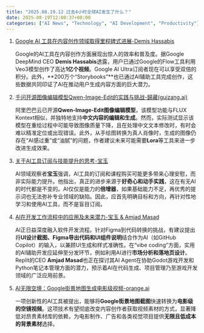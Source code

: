 ```yaml
---
title: "2025.08.19.12 过去4小时全球AI发生了什么？"
date: 2025-08-19T12:00:37+08:00
categories: ["AI News", "Technology", "AI Development", "Productivity"]
---
```


1.  [Google AI 工具在内容创作领域取得里程碑式进展-Demis Hassabis](https://x.com/demishassabis/status/1957641792263737786)

    Google的AI工具在内容创作方面展现出惊人的效率和普及度。据Google DeepMind CEO **Demis Hassabis**透露，用户已通过Google的Flow工具利用Veo3模型创作了高达**1亿个视频**。Google AI Ultra订阅者现在可以享受双倍的积分。此外，**200万个“Storybooks”**也已通过AI辅助工具完成创作，这些数据共同印证了AI在推动用户生成内容方面的巨大潜力。

2.  [千问开源图像编辑模型Qwen-Image-Edit的实践与挑战-歸藏(guizang.ai)](https://x.com/op7418/status/1957621603212357636)

    阿里巴巴云已开源**Qwen-Image-Edit图像编辑模型**，该模型功能与FLUX Kontext相似，并独特地支持**中文内容的编辑和生成**。然而，实际测试显示该模型在重绘过程中可能导致图像质量下降，且在处理中文文本修改时，有时会难以精准定位或出现错误。此外，从手绘图转换为真人肖像时，生成的图像仍存在“AI感过重”或“油腻”的问题，作者建议未来可能需要**Lora**等工具来进一步改进生成效果。

3.  [关于AI工具订阅与技能提升的思考-宝玉](https://x.com/dotey/status/1957638483499000243)

    AI领域观察者**宝玉**强调，AI工具的订阅和课程购买可能更多带来心理安慰，而非实际能力提升。他指出，真正的进步来源于**好奇心和动手实践**，这在有无AI的时代都是不变的。AI仅仅是能力的**倍增器**，如果基础能力不足，再优秀的提示词也无法弥补专业领域的缺陷。因此，应首先明确目标和方向，再针对性地学习和使用AI工具，而不是盲目订阅。

4.  [AI在开发工作流程中的应用及未来潜力-宝玉 & Amjad Masad](https://x.com/dotey/status/1957616017829675438)

    AI正日益深度融入软件开发流程。针对Figma到代码转换的挑战，有建议提出将**UI设计截图、Figma导出代码和UI组件说明**结合作为AI（如GitHub Copilot）的输入，以兼顾UI生成和样式准确性。在“vibe coding”方面，实用的AI辅助开发应延伸至分发环节，例如利用AI进行**市场分析和落地页设计**。Replit的CEO **Amjad Masad**也正在探讨其AI Agent在协助Godot游戏开发和Python笔记本管理方面的潜力，预示着AI在代码生成、项目管理乃至游戏开发领域的广泛应用前景。

5.  [AI无限空境：Google街景地图生成电影级视频-orange.ai](https://x.com/oran_ge/status/1957627460541096161)

    一项创新性的AI工具被提出，能够将**Google街景地图截图**快速转换为**电影级的空镜视频**。这项技术有望彻底改变内容创作者获取视频素材的方式，显著降低对昂贵素材库的依赖，为电影制作、广告和各类视觉项目提供**无限且低成本的背景素材**选择。